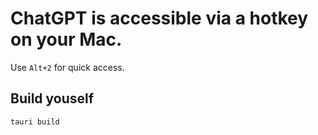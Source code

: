 # ChatGPT is accessible via a hotkey on your Mac.

Use `Alt+2` for quick access.

## Build youself

`tauri build`
